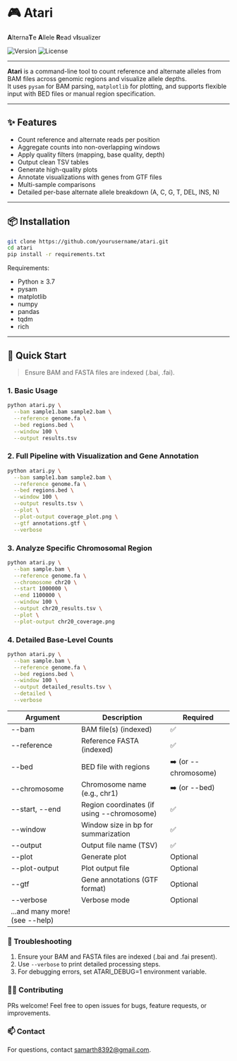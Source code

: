 # 🎮 Atari

**A**lterna**T**e **A**llele **R**ead v**I**sualizer

![Version](https://img.shields.io/badge/version-0.1.1-blue)
![License](https://img.shields.io/badge/license-MIT-green)

---

**Atari** is a command-line tool to count reference and alternate alleles from BAM files across genomic regions and visualize allele depths.  
It uses `pysam` for BAM parsing, `matplotlib` for plotting, and supports flexible input with BED files or manual region specification.

---

## ✨ Features

- Count reference and alternate reads per position
- Aggregate counts into non-overlapping windows
- Apply quality filters (mapping, base quality, depth)
- Output clean TSV tables
- Generate high-quality plots
- Annotate visualizations with genes from GTF files
- Multi-sample comparisons
- Detailed per-base alternate allele breakdown (A, C, G, T, DEL, INS, N)

---

## 📦 Installation

```bash
git clone https://github.com/yourusername/atari.git
cd atari
pip install -r requirements.txt
```

Requirements:

- Python ≥ 3.7
- pysam
- matplotlib
- numpy
- pandas
- tqdm
- rich

---

## 🚀 Quick Start

> Ensure BAM and FASTA files are indexed (.bai, .fai).

### 1. Basic Usage

```bash
python atari.py \
  --bam sample1.bam sample2.bam \
  --reference genome.fa \
  --bed regions.bed \
  --window 100 \
  --output results.tsv
```
### 2. Full Pipeline with Visualization and Gene Annotation

```bash
python atari.py \
  --bam sample1.bam sample2.bam \
  --reference genome.fa \
  --bed regions.bed \
  --window 100 \
  --output results.tsv \
  --plot \
  --plot-output coverage_plot.png \
  --gtf annotations.gtf \
  --verbose
```
### 3. Analyze Specific Chromosomal Region

```bash
python atari.py \
  --bam sample.bam \
  --reference genome.fa \
  --chromosome chr20 \
  --start 1000000 \
  --end 1100000 \
  --window 100 \
  --output chr20_results.tsv \
  --plot \
  --plot-output chr20_coverage.png
```

### 4. Detailed Base-Level Counts
```bash
python atari.py \
  --bam sample.bam \
  --reference genome.fa \
  --bed regions.bed \
  --window 100 \
  --output detailed_results.tsv \
  --detailed \
  --verbose
```

| Argument | Description | Required |
| --- | --- | --- |
| --bam | BAM file(s) (indexed) | ✅ |
| --reference | Reference FASTA (indexed) | ✅ |
| --bed | BED file with regions | ➡️ (or --chromosome) |
| --chromosome | Chromosome name (e.g., chr1) | ➡️ (or --bed) |
| --start, --end | Region coordinates (if using --chromosome) | ✅ |
| --window | Window size in bp for summarization | ✅ |
| --output | Output file name (TSV) | ✅ |
| --plot | Generate plot | Optional |
| --plot-output | Plot output file | Optional |
| --gtf | Gene annotations (GTF format) | Optional |
| --verbose | Verbose mode | Optional |
| ...and many more! (see --help) |  |  |


### 🐛 Troubleshooting

1. Ensure your BAM and FASTA files are indexed (.bai and .fai present).
2. Use `--verbose` to print detailed processing steps.
3. For debugging errors, set ATARI_DEBUG=1 environment variable.

### 👨‍💻 Contributing
PRs welcome! Feel free to open issues for bugs, feature requests, or improvements.

### 📫 Contact
For questions, contact samarth8392@gmail.com.